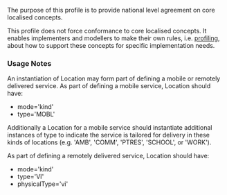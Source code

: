 The purpose of this profile is to provide national level agreement on core localised concepts. 

This profile does not force conformance to core localised concepts. It enables implementers and modellers to make their own rules, i.e. [profiling](http://hl7.org/fhir/profiling.html), about how to support these concepts for specific implementation needs.

### Usage Notes
An instantiation of Location may form part of defining a mobile or remotely delivered service. As part of defining a mobile service, Location should have:
* mode='kind'
* type='MOBL'

Additionally a Location for a mobile service should instantiate additional instances of type to indicate the service is tailored for delivery in these kinds of locations (e.g. 'AMB', 'COMM', 'PTRES', 'SCHOOL', or 'WORK').

As part of defining a remotely delivered service, Location should have:
* mode='kind'
* type='VI'
* physicalType='vi'
